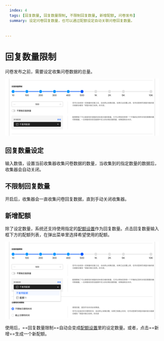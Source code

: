 ```yaml
---
  index: 4
  tags: [回复数量, 回复数量限制, 不限制回复数量, 新增配额, 问卷发布]
  summary: 设定问卷回复数量，也可以通过配额设定自动关联问卷回复数量。


---
```







# 回复数量限制

问卷发布之前，需要设定收集问卷数据的总量。

<img src='../assets/surveyCollector/04totalAmount/totalAmount.png'>

## 回复数量设定

输入数值，设置当前收集器收集问卷数据的数量，当收集到的指定数量的数据后，收集器会自动关闭。

## 不限制回复数量

开启后，收集器会一直收集问卷回复数据，直到手动关闭收集器。

## 新增配额

除了设定数量，系统还支持使用指定的[配额设置](../../18screenAndQuota/02quota/01quotaSetting.md)作为回复数量。点击回复数量输入框下方的配额列表，在弹出菜单里选择希望使用的配额。

<img src='../assets/surveyCollector/04totalAmount/totalAmountQuota.png'>

使用后，==回复数量限制==自动会变成[配额设置](../../18screenAndQuota/02quota/01quotaSetting.md)里的设定数量。或者，点击==新增==生成一个新配额。
